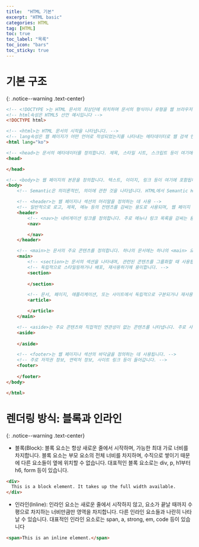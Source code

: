 ```yaml
---
title:  "HTML 기본"
excerpt: "HTML basic"
categories: HTML
tag: [HTML]
toc: true
toc_label: "목록"
toc_icon: "bars"
toc_sticky: true
---
```


# 기본 구조
{: .notice--warning .text-center}

```html
<!-- <!DOCTYPE >는 HTML 문서의 최상단에 위치하며 문서의 형식이나 유형을 웹 브라우저에게 알려주는 역할을 합니다. -->
<!-- html속성은 HTML5 선언 예시입니다 -->
<!DOCTYPE html>

<!-- <html>는 HTML 문서의 시작을 나타냅니다. -->
<!-- lang속성은 웹 페이지가 어떤 언어로 작성되었는지를 나타내는 메타데이터로 웹 검색 엔진은 사용자의 언어 설정 및 검색 쿼리에 따라 적합한 결과를 제공하기 때문에 이에 영향을 줍니다. -->
<html lang="ko">

<!-- <head>는 문서의 메타데이터를 정의합니다. 제목, 스타일 시트, 스크립트 등이 여기에 포함될 수 있습니다. -->
<head>

</head>

<!-- <body>는 웹 페이지의 본문을 정의합니다. 텍스트, 이미지, 링크 등이 여기에 포함됩니다. -->
<body>
    <!-- Semantic은 의미론적인, 의미에 관한 것을 나타냅니다. HTML에서 Semantic HTML은 문서의 구조와 의미를 더 명확하게 표현하는 데 중점을 둔 웹 페이지 작성 방법을 의미합니다. Semantic HTML을 사용하면 코드가 읽기 쉽고 이해하기 쉽게 되며, 검색 엔진이나 웹 페이지를 사용하는 다른 기기 및 기술이 문서를 더 잘 이해할 수 있게 됩니다. 다음은 Semantic HTML의 몇 가지 주요 태그들입니다. -->

    <!-- <header>는 웹 페이지나 섹션의 머리말을 정의하는 데 사용 -->
    <!-- 일반적으로 로고, 제목, 메뉴 등의 컨텐츠를 감싸는 용도로 사용되며, 웹 페이지 상단에 위치하는 부분을 나타냅니다. -->
    <header>
        <!-- <nav>는 네비게이션 링크를 정의합니다. 주로 메뉴나 링크 목록을 감싸는 용도로 사용됩니다. -->
        <nav>

        </nav>
    </header>

    <!-- <main>는 문서의 주요 콘텐츠를 정의합니다. 하나의 문서에는 하나의 <main> 요소만 있어야 합니다. -->
    <main>
        <!-- <section>는 문서의 섹션을 나타내며, 관련된 콘텐츠를 그룹화할 때 사용됩니다. -->
        <!-- 독립적으로 스타일링하거나 배포, 재사용하기에 용이합니다. -->
        <section>
        
        </section>

        <!-- 문서, 페이지, 애플리케이션, 또는 사이트에서 독립적으로 구분되거나 재사용 가능한 영역을 정의합니다. 일반적으로 뉴스 기사, 블로그 글, 포럼 게시물 등을 감싸는 데 사용됩니다. -->
        <article>

        </article>
    </main>

    <!-- <aside>는 주요 콘텐츠와 직접적인 연관성이 없는 콘텐츠를 나타냅니다. 주로 사이드바, 광고, 증강 정보 등을 감싸는 데 사용됩니다. -->
    <aside>
    
    </aside>

    <!-- <footer>는 웹 페이지나 섹션의 바닥글을 정의하는 데 사용됩니다. -->
    <!-- 주로 저작권 정보, 연락처 정보, 사이트 링크 등이 들어갑니다. -->
    <footer>
    
    </footer>
</body>

</html>
```

# 렌더링 방식: 블록과 인라인
{: .notice--warning .text-center}

- 블록(Block): 블록 요소는 항상 새로운 줄에서 시작하며, 가능한 최대 가로 너비를 차지합니다. 블록 요소는 부모 요소의 전체 너비를 차지하며, 수직으로 쌓이기 때문에 다른 요소들이 옆에 위치할 수 없습니다. 대표적인 블록 요소로는 div, p, h1부터 h6, form 등이 있습니다.

```html
<div>
  This is a block element. It takes up the full width available.
</div>
```

- 인라인(Inline): 인라인 요소는 새로운 줄에서 시작하지 않고, 요소가 끝날 때까지 수평으로 차지하는 너비만큼만 영역을 차지합니다. 다른 인라인 요소들과 나란히 나타날 수 있습니다. 대표적인 인라인 요소로는 span, a, strong, em, code 등이 있습니다

```html
<span>This is an inline element.</span>
```